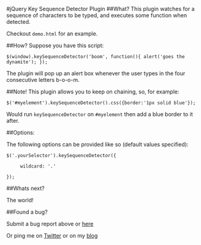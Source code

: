 #jQuery Key Sequence Detector Plugin
##What?
This plugin watches for a sequence of characters to be typed, and executes some function when detected.

Checkout `demo.html` for an example.

##How?
Suppose you have this script:

	$(window).keySequenceDetector('boom', function(){ alert('goes the dynamite'); });

The plugin will pop up an alert box whenever the user types in the four consecutive letters b-o-o-m.

##Note!
This plugin allows you to keep on chaining, so, for example:

    $('#myelement').keySequenceDetector().css({border:'1px solid blue'});

Would run `keySequenceDetector` on `#myelement` then add a blue border to it after.

##Options:

The following options can be provided like so (default values specified):

    $('.yourSelector').keySequenceDetector({
	
         wildcard: '.'

    });      

##Whats next?

The world!

##Found a bug? 

Submit a bug report above or [here](https://github.com/mharen/jquery-key-sequence-detector-plugin/issues)

Or ping me on [Twitter](http://www.twitter.com/mharen) or on my [blog](http://blog.wassupy.com)

